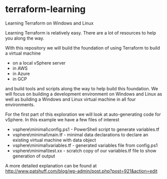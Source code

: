 # terraform-learning
Learning Terraform on Windows and Linux

Learning Terraform is relatively easy. There are a lot of resources to help you along the way.

With this repository we will build the foundation of using Terraform to build a virtual machine
 - on a local vSphere server
 - in AWS
 - in Azure
 - in GCP
 
and build tools and scripts along the way to help build this foundation. We will focus on building
a development environment on Windows and Linux as well as building a Windows and Linux virtual machine 
in all four environments.

For the first part of this exploration we will look at auto-generating code for vSphere. In this 
example we have a few files of interest
 - vsphere\minimal\config.ps1 - PowerShell script to generate variables.tf
 - vsphere\minimal\main.tf - minimal data declarations to declare an existing virtual machine with data object
 - vsphere\minimal\variables.tf - generated variables file from config.ps1
 - vsphere\minimal\test.xx - scratch copy of our variables.tf file to show generation of output
 
 A more detailed explanation can be found at http://www.patshuff.com/blog/wp-admin/post.php?post=921&action=edit
